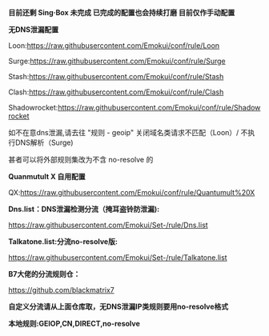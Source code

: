 **目前还剩 Sing·Box 未完成 已完成的配置也会持续打磨 目前仅作手动配置**


**无DNS泄漏配置**

Loon:https://raw.githubusercontent.com/Emokui/conf/rule/Loon

Surge:https://raw.githubusercontent.com/Emokui/conf/rule/Surge

Stash:https://raw.githubusercontent.com/Emokui/conf/rule/Stash

Clash:https://raw.githubusercontent.com/Emokui/conf/rule/Clash

Shadowrocket:https://raw.githubusercontent.com/Emokui/conf/rule/Shadowrocket


如不在意dns泄漏,请去往 "规则 - geoip" 关闭域名类请求不匹配（Loon）/ 不执行DNS解析（Surge)


甚者可以将外部规则集改为不含 no-resolve 的


**Quanmutult X 自用配置**

QX:https://raw.githubusercontent.com/Emokui/conf/rule/Quantumult%20X



**Dns.list：DNS泄漏检测分流（掩耳盗铃防泄漏):**

https://raw.githubusercontent.com/Emokui/Set-/rule/Dns.list


**Talkatone.list:分流no-resolve版:**

https://raw.githubusercontent.com/Emokui/Set-/rule/Talkatone.list



**B7大佬的分流规则仓：**

https://github.com/blackmatrix7

**自定义分流请从上面仓库取，无DNS泄漏IP类规则要用no-resolve格式**

**本地规则:GEIOP,CN,DIRECT,no-resolve**


